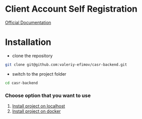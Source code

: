 # Client Account Self Registration #

[Official Documentation](https://laravel.com/docs/8.x/installation)

Installation
============

- clone the repository

```bash
git clone git@github.com:valeriy-efimov/casr-backend.git
```

- switch to the project folder
```bash
cd casr-backend
```

### Choose option that you want to use

1. [Install project on localhost](docs/localhost/INSTALLATION.md)
2. [Install project on docker](docs/docker/INSTALLATION.md)
